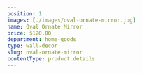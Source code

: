 ```yaml
---
position: 1
images: [./images/oval-ornate-mirror.jpg]
name: Oval Ornate Mirror
price: $120.00
department: home-goods
type: wall-decor
slug: oval-ornate-mirror
contentType: product details
---
```

